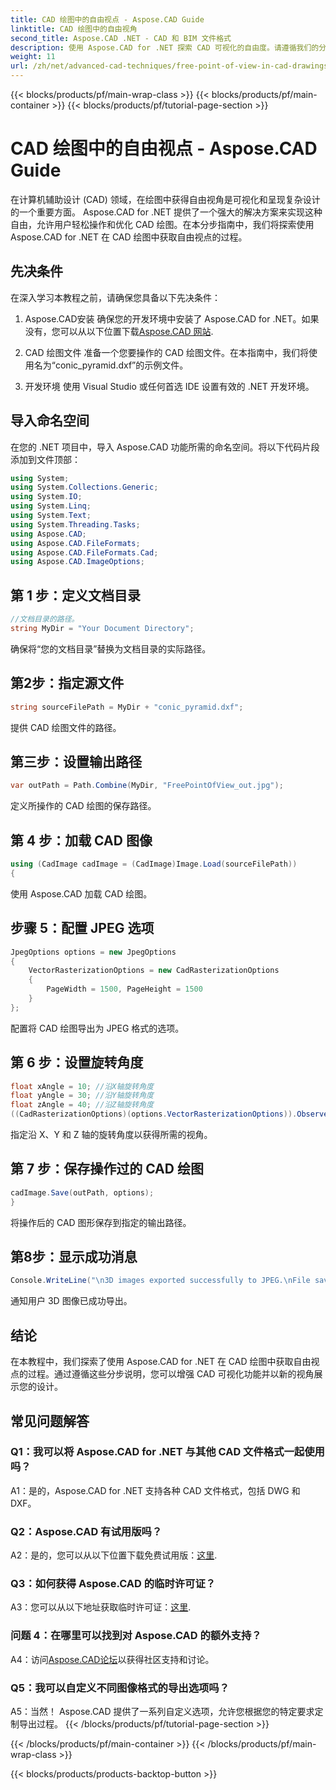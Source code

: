 ```yaml
---
title: CAD 绘图中的自由视点 - Aspose.CAD Guide
linktitle: CAD 绘图中的自由视角
second_title: Aspose.CAD .NET - CAD 和 BIM 文件格式
description: 使用 Aspose.CAD for .NET 探索 CAD 可视化的自由度。请遵循我们的分步指南以获得独特的观点。
weight: 11
url: /zh/net/advanced-cad-techniques/free-point-of-view-in-cad-drawings/
---
```


{{< blocks/products/pf/main-wrap-class >}}
{{< blocks/products/pf/main-container >}}
{{< blocks/products/pf/tutorial-page-section >}}

# CAD 绘图中的自由视点 - Aspose.CAD Guide

在计算机辅助设计 (CAD) 领域，在绘图中获得自由视角是可视化和呈现复杂设计的一个重要方面。 Aspose.CAD for .NET 提供了一个强大的解决方案来实现这种自由，允许用户轻松操作和优化 CAD 绘图。在本分步指南中，我们将探索使用 Aspose.CAD for .NET 在 CAD 绘图中获取自由视点的过程。

## 先决条件

在深入学习本教程之前，请确保您具备以下先决条件：

1. Aspose.CAD安装
确保您的开发环境中安装了 Aspose.CAD for .NET。如果没有，您可以从以下位置下载[Aspose.CAD 网站](https://releases.aspose.com/cad/net/).

2. CAD 绘图文件
准备一个您要操作的 CAD 绘图文件。在本指南中，我们将使用名为“conic_pyramid.dxf”的示例文件。

3. 开发环境
使用 Visual Studio 或任何首选 IDE 设置有效的 .NET 开发环境。

## 导入命名空间

在您的 .NET 项目中，导入 Aspose.CAD 功能所需的命名空间。将以下代码片段添加到文件顶部：

```csharp
using System;
using System.Collections.Generic;
using System.IO;
using System.Linq;
using System.Text;
using System.Threading.Tasks;
using Aspose.CAD;
using Aspose.CAD.FileFormats;
using Aspose.CAD.FileFormats.Cad;
using Aspose.CAD.ImageOptions;
```


## 第 1 步：定义文档目录

```csharp
//文档目录的路径。
string MyDir = "Your Document Directory";
```

确保将“您的文档目录”替换为文档目录的实际路径。

## 第2步：指定源文件

```csharp
string sourceFilePath = MyDir + "conic_pyramid.dxf";
```

提供 CAD 绘图文件的路径。

## 第三步：设置输出路径

```csharp
var outPath = Path.Combine(MyDir, "FreePointOfView_out.jpg");
```

定义所操作的 CAD 绘图的保存路径。

## 第 4 步：加载 CAD 图像

```csharp
using (CadImage cadImage = (CadImage)Image.Load(sourceFilePath))
{
```

使用 Aspose.CAD 加载 CAD 绘图。

## 步骤 5：配置 JPEG 选项

```csharp
JpegOptions options = new JpegOptions
{
    VectorRasterizationOptions = new CadRasterizationOptions
    {
        PageWidth = 1500, PageHeight = 1500
    }
};
```

配置将 CAD 绘图导出为 JPEG 格式的选项。

## 第 6 步：设置旋转角度

```csharp
float xAngle = 10; //沿X轴旋转角度
float yAngle = 30; //沿Y轴旋转角度
float zAngle = 40; //沿Z轴旋转角度
((CadRasterizationOptions)(options.VectorRasterizationOptions)).ObserverPoint = new ObserverPoint(xAngle, yAngle, zAngle);
```

指定沿 X、Y 和 Z 轴的旋转角度以获得所需的视角。

## 第 7 步：保存操作过的 CAD 绘图

```csharp
cadImage.Save(outPath, options);
}
```

将操作后的 CAD 图形保存到指定的输出路径。

## 第8步：显示成功消息

```csharp
Console.WriteLine("\n3D images exported successfully to JPEG.\nFile saved at " + outPath);
```

通知用户 3D 图像已成功导出。

## 结论

在本教程中，我们探索了使用 Aspose.CAD for .NET 在 CAD 绘图中获取自由视点的过程。通过遵循这些分步说明，您可以增强 CAD 可视化功能并以新的视角展示您的设计。


## 常见问题解答

### Q1：我可以将 Aspose.CAD for .NET 与其他 CAD 文件格式一起使用吗？

A1：是的，Aspose.CAD for .NET 支持各种 CAD 文件格式，包括 DWG 和 DXF。

### Q2：Aspose.CAD 有试用版吗？

 A2：是的，您可以从以下位置下载免费试用版：[这里](https://releases.aspose.com/).

### Q3：如何获得 Aspose.CAD 的临时许可证？

 A3：您可以从以下地址获取临时许可证：[这里](https://purchase.aspose.com/temporary-license/).

### 问题 4：在哪里可以找到对 Aspose.CAD 的额外支持？

 A4：访问[Aspose.CAD论坛](https://forum.aspose.com/c/cad/19)以获得社区支持和讨论。

### Q5：我可以自定义不同图像格式的导出选项吗？

A5：当然！ Aspose.CAD 提供了一系列自定义选项，允许您根据您的特定要求定制导出过程。
{{< /blocks/products/pf/tutorial-page-section >}}

{{< /blocks/products/pf/main-container >}}
{{< /blocks/products/pf/main-wrap-class >}}

{{< blocks/products/products-backtop-button >}}
